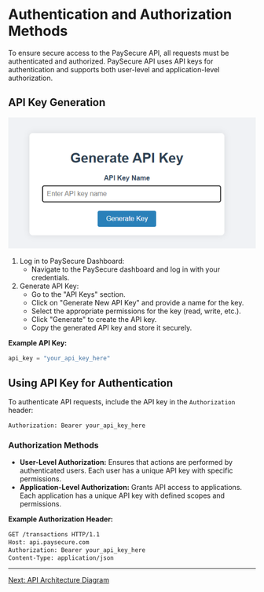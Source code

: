 # Authentication and Authorization Methods

To ensure secure access to the PaySecure API, all requests must be authenticated and authorized. PaySecure API uses API keys for authentication and supports both user-level and application-level authorization.

## API Key Generation

![API Key Page](https://github.com/OluwaTossin/PaySecure-API-Documentation-Images/raw/main/API%20Key%20Page.png)

1. Log in to PaySecure Dashboard:
   - Navigate to the PaySecure dashboard and log in with your credentials.
2. Generate API Key:
   - Go to the "API Keys" section.
   - Click on "Generate New API Key" and provide a name for the key.
   - Select the appropriate permissions for the key (read, write, etc.).
   - Click "Generate" to create the API key.
   - Copy the generated API key and store it securely.

**Example API Key:**
```python
api_key = "your_api_key_here"
```

## Using API Key for Authentication
To authenticate API requests, include the API key in the `Authorization` header:

```http
Authorization: Bearer your_api_key_here
```

### Authorization Methods
- **User-Level Authorization:** Ensures that actions are performed by authenticated users. Each user has a unique API key with specific permissions.
- **Application-Level Authorization:** Grants API access to applications. Each application has a unique API key with defined scopes and permissions.

**Example Authorization Header:**
```http
GET /transactions HTTP/1.1
Host: api.paysecure.com
Authorization: Bearer your_api_key_here
Content-Type: application/json
```

---

[Next: API Architecture Diagram](./architecture.md)
